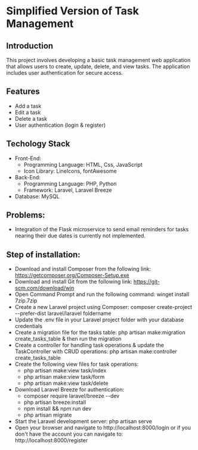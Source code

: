 # Simplified Version of Task Management
 
## Introduction
This project involves developing a basic task management web application that allows users to create, update, delete, and view tasks. The application includes user authentication for secure access.

## Features
- Add a task
- Edit a task
- Delete a task
- User authentication (login & register)

## Techology Stack
- Front-End:
  - Programming Language: HTML, Css, JavaScript
  - Icon Library: LineIcons, fontAwesome
- Back-End:
  - Programming Language: PHP, Python
  - Framework: Laravel, Laravel Breeze
- Database: MySQL

## Problems:
- Integration of the Flask microservice to send email reminders for tasks nearing their due dates is currently not implemented.

## Step of installation:
- Download and install Composer from the following link: https://getcomposer.org/Composer-Setup.exe
- Download and install Git from the following link: https://git-scm.com/download/win
- Open Command Prompt and run the following command: winget install 7zip.7zip
- Create a new Laravel project using Composer: composer create-project --prefer-dist laravel/laravel foldername
- Update the .env file in your Laravel project folder with your database credentials
- Create a migration file for the tasks table: php artisan make:migration create_tasks_table & then run the migration
- Create a controller for handling task operations & update the TaskController with CRUD operations: php artisan make:controller create_tasks_table
- Create the following view files for task operations:
  - php artisan make:view task/index
  - php artisan make:view task/form
  - php artisan make:view task/delete
- Download Laravel Breeze for authentication:
  - composer require laravel/breeze --dev
  - php artisan breeze:install
  - npm install && npm run dev
  - php artisan migrate
- Start the Laravel development server: php artisan serve
- Open your browser and navigate to http://localhost:8000/login or if you don't have the account you can navigate to: http://localhost:8000/register
